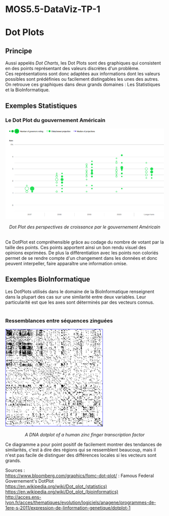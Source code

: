 # MOS5.5-DataViz-TP-1

<h1 style:"fontsize:20pt;"> Dot Plots </h1>

<h2>Principe</h2>
<div>
Aussi appelés <i>Dot Charts</i>, les Dot Plots sont des graphiques qui consistent en des points représentant des valeurs discrètes d'un problème.<br/>
Ces représentations sont donc adaptées aux informations dont les valeurs possibles sont prédéfinies ou facilement distingables les unes des autres.<br/>
On retrouve ces graphiques dans deux grands domaines :  Les Statistiques et la BioInformatique.
</div>

<h2> Exemples Statistiques </h2>
<h3> Le Dot Plot du gouvernement Américain </h3>
<img src="img/FEDDotPlot.png" />
<p style="fontsize:10pt; text-align:center;"><i>Dot Plot des perspectives de croissance par le gouvernement Américain</i></p>
<br/>
<div> Ce DotPlot est compréhensible grâce au codage du nombre de votant par la taille des points. Ces points apportent ainsi un bon rendu visuel des opinions exprimées. De plus la différentiation avec les points non coloriés permet de se rendre compte d'un changement dans les données et donc peuvent interpeller, faire apparaître une information omise.
</div>

<h2> Exemples BioInformatique </h2>

<div>
Les DotPlots utilisés dans le domaine de la BioInformatique renseignent dans la plupart des cas sur une similarité entre deux variables. Leur particularité est que les axes sont déterminés par des vecteurs connus.
</div>
<br/>
<h3>Ressemblances entre séquences zinguées</h3>
<img src="img/Zinc-finger-dot-plot.png" />
<p style="fontsize:10pt; text-align:center;"><i>A DNA dotplot of a human zinc finger transcription factor</i></p>

<div> 
Ce diagramme a pour point positif de facilement montrer des tendances de similarités, c'est à dire des régions qui se ressemblent beaucoup, mais il n'est pas facile de distinguer des différences locales si les vecteurs sont grands.
</div>


Sources :<br/> 
https://www.bloomberg.com/graphics/fomc-dot-plot/ : Famous Federal Governement's DotPlot<br/>
https://en.wikipedia.org/wiki/Dot_plot_(statistics) <br/>
https://en.wikipedia.org/wiki/Dot_plot_(bioinformatics)<br/>
http://acces.ens-lyon.fr/acces/thematiques/evolution/logiciels/anagene/programmes-de-1ere-s-2011/expression-de-linformation-genetique/dotplot-1 <br/>
